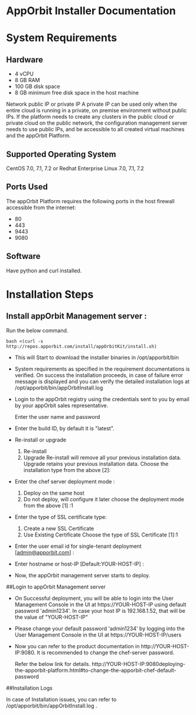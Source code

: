 AppOrbit Installer Documentation
=================================

# System Requirements

## Hardware

- 4 vCPU
- 8 GB RAM
- 100 GB disk space
- 8 GB minimum free disk space in the host machine

Network public IP or private IP
A private IP can be used only when the entire cloud is running in a private, on premise environment without public IPs. If the platform needs to create any clusters in the public cloud or private cloud on the public network, the configuration management server needs to use public IPs, and be accessible to all created virtual machines and the appOrbit Platform.

## Supported Operating System

CentOS 7.0, 7.1, 7.2  or Redhat Enterprise Linux 7.0, 7.1, 7.2

## Ports Used
The appOrbit Platform requires the following ports in the host firewall accessible from the internet:
- 80
- 443
- 9443
- 9080 

## Software

Have python and curl installed.

# Installation Steps

## Install appOrbit Management server :

Run the below command.

```
bash <(curl -s http://repos.apporbit.com/install/appOrbitKit/install.sh)
```

* This will Start to download the installer binaries in /opt/apporbit/bin

* System requirements as specified in the requirement documentations is verified. On success the installation proceeds, in case of failure error message is displayed and you can verify the detailed installation logs at /opt/apporbit/bin/appOrbitInstall.log

* Login to the appOrbit registry using the credentials sent to you by email by your appOrbit sales representative.
	
     Enter the user name and password
		
* Enter the build ID, by default it is "latest".
	
* Re-install or upgrade
   1. Re-install
   2. Upgrade
   Re-install will remove all your previous installation data.
   Upgrade retains your previous installation data.
   Choose the installation type from the above [2]:

* Enter the chef server deployment mode :
   1. Deploy on the same host
   2. Do not deploy, will configure it later
   choose the deployment mode from the above [1] :1

* Enter the type of SSL certificate type:
   1. Create a new SSL Certificate
   2. Use Existing Certificate
   Choose the type of SSL Certificate [1]:1

* Enter the user email id for single-tenant deployment [admin@apporbit.com] :
	
* Enter hostname or host-IP [Default:YOUR-HOST-IP] :
	
* Now, the appOrbit management server starts to deploy.

##Login to appOrbit Management server

* On Successful deployment, you will be able to login into the User Management Console in the UI at https://YOUR-HOST-IP using default password 'admin1234'. 
   In case your host IP is 192.168.1.52, that will be the value of "YOUR-HOST-IP" 
 
* Please change your default password 'admin1234' by logging into the User Management Console in the UI at https://YOUR-HOST-IP/users

* Now you can refer to the product documentation in  http://YOUR-HOST-IP:9080. It is recommended to change the chef-server password. 

   Refer the below link for details.
   http://YOUR-HOST-IP:9080deploying-the-apporbit-platform.html#to-change-the-apporbit-chef-default-password 

##Installation Logs

In case of Installation issues, you can refer to /opt/apporbit/bin/appOrbitInstall.log .

